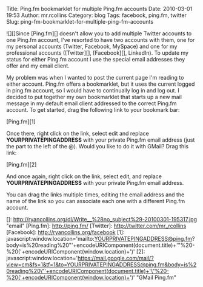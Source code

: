 Title: Ping.fm bookmarklet for multiple Ping.fm accounts
Date: 2010-03-01 19:53
Author: mr.rcollins
Category: blog
Tags: facebook, ping.fm, twitter
Slug: ping-fm-bookmarklet-for-multiple-ping-fm-accounts

![][]Since [Ping.fm][] doesn't allow you to add multiple Twitter
accounts to one Ping.fm account, I've resorted to have two accounts with
them, one for my personal accounts (Twitter, Facebook, MySpace) and one
for my professional accounts ([Twitter][], [Facebook][], LinkedIn). To
update my status for either Ping.fm account I use the special email
addresses they offer and my email client.

My problem was when I wanted to post the current page I'm reading to
either account. Ping.fm offers a bookmarklet, but it uses the current
logged in ping.fm account, so I would have to continually log in and log
out. I decided to put together my own bookmarklet that starts up a new
mail message in my default email client addressed to the correct Ping.fm
account. To get started, drag the following link to your bookmark bar:

[Ping.fm][1]

Once there, right click on the link, select edit and replace
**YOURPRIVATEPINGADDRESS** with your private Ping.fm email address (just
the part to the left of the @). Would you like to do it with GMail? Drag
this link:

[Ping.fm][2]

And once again, right click on the link, select edit, and replace
**YOURPRIVATEPINGADDRESS** with your private Ping.fm email address.

You can drag the links multiple times, editing the email address and the
name of the link so you can associate each one with a different Ping.fm
account.

  []: http://ryancollins.org/dl/Write__%28no_subject%29-20100301-195317.jpg
    "email"
  [Ping.fm]: http://ping.fm/
  [Twitter]: http://twitter.com/mr_rcollins
  [Facebook]: http://ryancollins.org/facebook
  [1]: javascript:window.location='mailto:YOURPRIVATEPINGADDRESS@ping.fm?body=is%20reading%20\"'+encodeURIComponent(document.title)+'\"%20-%20('+encodeURIComponent(window.location)+')'
  [2]: javascript:window.location='https://mail.google.com/mail/?view=cm&fs=1&tf=1&to=YOURPRIVATEPINGADDRESS@ping.fm&body=is%20reading%20\"'+encodeURIComponent(document.title)+'\"%20-%20('+encodeURIComponent(window.location)+')'
    "GMail Ping.fm"
